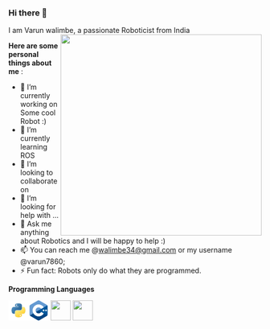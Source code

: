 ### Hi there 👋                                                                   

I am Varun walimbe, a passionate Roboticist from India    <img align="right" width="400" height="400" src="https://i.pinimg.com/originals/a0/3a/56/a03a56f4feaa8eb194117b5d0d926109.gif">                        

**Here are some personal things about me** :                                              

 - 🔭 I’m currently working on Some cool Robot :)
 - 🌱 I’m currently learning ROS
 - 👯 I’m looking to collaborate on 
 - 🤔 I’m looking for help with ...
 - 💬 Ask me anything about Robotics and I will be happy to help :)
 - 📫 You can reach me @walimbe34@gmail.com or my username @varun7860;
 - ⚡ Fun fact: Robots only do what they are programmed.

**Programming Languages**

<img src="https://raw.githubusercontent.com/github/explore/80688e429a7d4ef2fca1e82350fe8e3517d3494d/topics/python/python.png" width="40" height="40"/><img src="https://raw.githubusercontent.com/github/explore/80688e429a7d4ef2fca1e82350fe8e3517d3494d/topics/cpp/cpp.png" width="40" height="40"/>  <img src="https://spng.subpng.com/20181122/gsa/kisspng-java-programming-language-selenium-computer-softwa-july-2-16-halab-4-dev-5bf7838406c688.9094089715429477160278.jpg" width="40" height="40"/> <img src="https://cdn.iconscout.com/icon/free/png-256/git-16-1175195.png" width="40" height="40"/>
